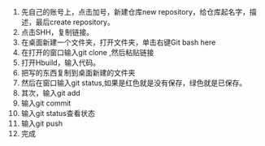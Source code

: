 1. 先自己的账号上，点击加号，新建仓库new repository，给仓库起名字，描述，最后create repository。  
2. 点击SHH，复制链接。  
3. 在桌面新建一个文件夹，打开文件夹，单击右键Git bash here  
4. 在打开的窗口输入git clone ,然后粘贴链接   
5. 打开Hbuild，输入代码。  
6. 把写的东西复制到桌面新建的文件夹  
7. 然后在窗口输入git status,如果是红色就是没有保存，绿色就是已保存。  
8. 其次，输入git add  
9. 输入git commit  
10.  输入git status查看状态  
11. 输入git push  
12. 完成